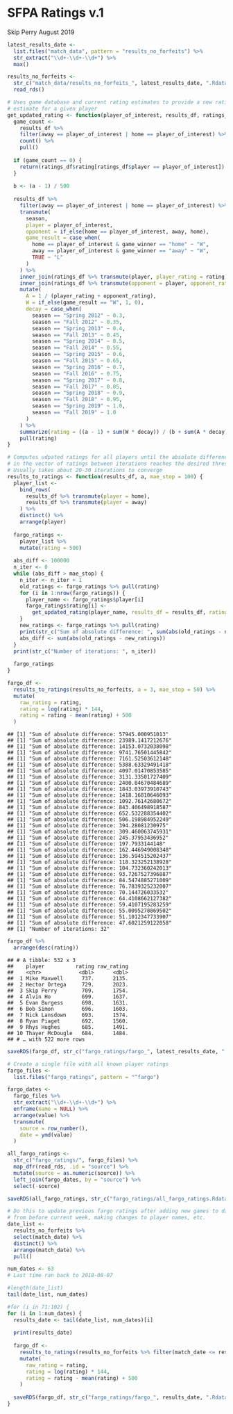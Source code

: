 SFPA Ratings v.1
================
Skip Perry
August 2019

``` r
latest_results_date <- 
  list.files("match_data", pattern = "results_no_forfeits") %>% 
  str_extract("\\d+-\\d+-\\d+") %>% 
  max()

results_no_forfeits <- 
  str_c("match_data/results_no_forfeits_", latest_results_date, ".Rdata") %>% 
  read_rds()

# Uses game database and current rating estimates to provide a new rating 
# estimate for a given player 
get_updated_rating <- function(player_of_interest, results_df, ratings_df, a) {
  game_count <- 
    results_df %>% 
    filter(away == player_of_interest | home == player_of_interest) %>% 
    count() %>% 
    pull()
  
  if (game_count == 0) {
    return(ratings_df$rating[ratings_df$player == player_of_interest])
  }
  
  b <- (a - 1) / 500
  
  results_df %>% 
    filter(away == player_of_interest | home == player_of_interest) %>% 
    transmute(
      season,
      player = player_of_interest,
      opponent = if_else(home == player_of_interest, away, home),
      game_result = case_when(
        home == player_of_interest & game_winner == "home" ~ "W",
        away == player_of_interest & game_winner == "away" ~ "W",
        TRUE ~ "L"
      )
    ) %>% 
    inner_join(ratings_df %>% transmute(player, player_rating = rating), by = "player") %>% 
    inner_join(ratings_df %>% transmute(opponent = player, opponent_rating = rating), by = "opponent") %>% 
    mutate(
      A = 1 / (player_rating + opponent_rating),
      W = if_else(game_result == "W", 1, 0),
      decay = case_when(
        season == "Spring 2012" ~ 0.3,
        season == "Fall 2012" ~ 0.35,
        season == "Spring 2013" ~ 0.4,
        season == "Fall 2013" ~ 0.45,
        season == "Spring 2014" ~ 0.5,
        season == "Fall 2014" ~ 0.55,
        season == "Spring 2015" ~ 0.6,
        season == "Fall 2015" ~ 0.65,
        season == "Spring 2016" ~ 0.7,
        season == "Fall 2016" ~ 0.75,
        season == "Spring 2017" ~ 0.8,
        season == "Fall 2017" ~ 0.85,
        season == "Spring 2018" ~ 0.9,
        season == "Fall 2018" ~ 0.95,
        season == "Spring 2019" ~ 1.0,
        season == "Fall 2019" ~ 1.0
      )
    ) %>% 
    summarize(rating = ((a - 1) + sum(W * decay)) / (b + sum(A * decay))) %>% 
    pull(rating)
}

# Computes udpated ratings for all players until the absolute difference 
# in the vector of ratings between iterations reaches the desired threshold
# Usually takes about 20-30 iterations to converge
results_to_ratings <- function(results_df, a, mae_stop = 100) {
  player_list <- 
    bind_rows(
      results_df %>% transmute(player = home), 
      results_df %>% transmute(player = away)
    ) %>% 
    distinct() %>% 
    arrange(player)
  
  fargo_ratings <- 
    player_list %>% 
    mutate(rating = 500)
  
  abs_diff <- 100000
  n_iter <- 0
  while (abs_diff > mae_stop) {
    n_iter <- n_iter + 1
    old_ratings <- fargo_ratings %>% pull(rating)
    for (i in 1:nrow(fargo_ratings)) {
      player_name <- fargo_ratings$player[i]
      fargo_ratings$rating[i] <- 
        get_updated_rating(player_name, results_df = results_df, ratings_df = fargo_ratings, a = a)
    }
    new_ratings <- fargo_ratings %>% pull(rating)
    print(str_c("Sum of absolute difference: ", sum(abs(old_ratings - new_ratings))))
    abs_diff <- sum(abs(old_ratings - new_ratings))
  }
  print(str_c("Number of iterations: ", n_iter))
  
  fargo_ratings
}
```

``` r
fargo_df <- 
  results_to_ratings(results_no_forfeits, a = 3, mae_stop = 50) %>% 
  mutate(
    raw_rating = rating,
    rating = log(rating) * 144,
    rating = rating - mean(rating) + 500
  )
```

    ## [1] "Sum of absolute difference: 57945.000951013"
    ## [1] "Sum of absolute difference: 23989.1417212676"
    ## [1] "Sum of absolute difference: 14153.0732038098"
    ## [1] "Sum of absolute difference: 9741.76501445842"
    ## [1] "Sum of absolute difference: 7161.52503612148"
    ## [1] "Sum of absolute difference: 5388.63329491418"
    ## [1] "Sum of absolute difference: 4097.01470853585"
    ## [1] "Sum of absolute difference: 3131.33501727409"
    ## [1] "Sum of absolute difference: 2400.04670484689"
    ## [1] "Sum of absolute difference: 1843.03973910743"
    ## [1] "Sum of absolute difference: 1418.16810646093"
    ## [1] "Sum of absolute difference: 1092.76142680672"
    ## [1] "Sum of absolute difference: 843.406498918587"
    ## [1] "Sum of absolute difference: 652.532288354402"
    ## [1] "Sum of absolute difference: 506.198984952249"
    ## [1] "Sum of absolute difference: 394.28081230975"
    ## [1] "Sum of absolute difference: 309.460063745931"
    ## [1] "Sum of absolute difference: 245.37953436952"
    ## [1] "Sum of absolute difference: 197.7933144148"
    ## [1] "Sum of absolute difference: 162.446949008348"
    ## [1] "Sum of absolute difference: 136.594515202437"
    ## [1] "Sum of absolute difference: 118.323252138928"
    ## [1] "Sum of absolute difference: 104.732360242013"
    ## [1] "Sum of absolute difference: 93.7267527396887"
    ## [1] "Sum of absolute difference: 84.5474885271009"
    ## [1] "Sum of absolute difference: 76.7839325232007"
    ## [1] "Sum of absolute difference: 70.144726033532"
    ## [1] "Sum of absolute difference: 64.4108662127382"
    ## [1] "Sum of absolute difference: 59.4107195283259"
    ## [1] "Sum of absolute difference: 55.0095278869502"
    ## [1] "Sum of absolute difference: 51.1012347733907"
    ## [1] "Sum of absolute difference: 47.6021259122058"
    ## [1] "Number of iterations: 32"

``` r
fargo_df %>% 
  arrange(desc(rating))
```

    ## # A tibble: 532 x 3
    ##    player          rating raw_rating
    ##    <chr>            <dbl>      <dbl>
    ##  1 Mike Maxwell      737.      2135.
    ##  2 Hector Ortega     729.      2023.
    ##  3 Skip Perry        709.      1754.
    ##  4 Alvin Ho          699.      1637.
    ##  5 Evan Burgess      698.      1631.
    ##  6 Bob Simon         696.      1603.
    ##  7 Nick Lansdown     693.      1574.
    ##  8 Ryan Piaget       692.      1560.
    ##  9 Rhys Hughes       685.      1491.
    ## 10 Thayer McDougle   684.      1484.
    ## # … with 522 more rows

``` r
saveRDS(fargo_df, str_c("fargo_ratings/fargo_", latest_results_date, ".Rdata"))
```

``` r
# Create a single file with all known player ratings
fargo_files <- 
  list.files("fargo_ratings", pattern = "^fargo")

fargo_dates <- 
  fargo_files %>% 
  str_extract("\\d+-\\d+-\\d+") %>% 
  enframe(name = NULL) %>% 
  arrange(value) %>% 
  transmute(
    source = row_number(),
    date = ymd(value)
  )

all_fargo_ratings <- 
  str_c("fargo_ratings/", fargo_files) %>% 
  map_dfr(read_rds, .id = "source") %>% 
  mutate(source = as.numeric(source)) %>% 
  left_join(fargo_dates, by = "source") %>% 
  select(-source)

saveRDS(all_fargo_ratings, str_c("fargo_ratings/all_fargo_ratings.Rdata"))
```

``` r
# Do this to update previous fargo ratings after adding new games to database
# from before current week, making changes to player names, etc.
date_list <- 
  results_no_forfeits %>% 
  select(match_date) %>% 
  distinct() %>% 
  arrange(match_date) %>% 
  pull()

num_dates <- 63
# Last time ran back to 2018-08-07

#length(date_list)
tail(date_list, num_dates)

#for (i in 71:102) {
for (i in 1:num_dates) {
  results_date <- tail(date_list, num_dates)[i]
  
  print(results_date)
  
  fargo_df <- 
    results_to_ratings(results_no_forfeits %>% filter(match_date <= results_date), a = 3, mae_stop = 50) %>% 
    mutate(
      raw_rating = rating,
      rating = log(rating) * 144,
      rating = rating - mean(rating) + 500
    )
  
  saveRDS(fargo_df, str_c("fargo_ratings/fargo_", results_date, ".Rdata"))
}
```

